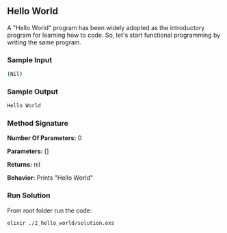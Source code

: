 ## Hello World

A "Hello World" program has been widely adopted as the introductory program for learning how to code. So, let's start functional programming by writing the same program.


### Sample Input

```bash
(Nil)
```

### Sample Output

```bash
Hello World
```
### Method Signature

**Number Of Parameters:** 0

**Parameters:** []

**Returns:** nil

**Behavior:** Prints "Hello World"

### Run Solution
From root folder run the code:

```bash
elixir ./2_hello_world/solution.exs
```
